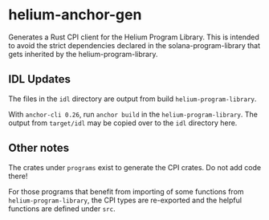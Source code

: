 # helium-anchor-gen

Generates a Rust CPI client for the Helium Program Library. This is intended to avoid the strict dependencies declared in the solana-program-library that gets inherited by the helium-program-library.

## IDL Updates

The files in the `idl` directory are output from build `helium-program-library`.

With `anchor-cli 0.26`, run `anchor build` in the `helium-program-library`. The output from `target/idl` may be copied over to the `idl` directory here.

## Other notes

The crates under `programs` exist to generate the CPI crates. Do not add code there!

For those programs that benefit from importing of some functions from `helium-program-library`, the CPI types are re-exported and the helpful functions are defined under `src`.
